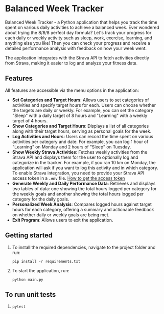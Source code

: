 # Balanced Week Tracker

Balanced Week Tracker - a Python application that helps you track the time spent on various daily activities to achieve a balanced week.
Ever wondered about trying the 8/8/8 perfect day formula? Let's track your progress for each daily or weekly activity such as sleep, work, exercise, learning, and anything else you like! Then you can check your progress and receive a detailed performance analysis with feedback on how your week went. 

The application integrates with the Strava API to fetch activities directly from Strava, making it easier to log and analyze your fitness data.

## Features

All features are accessible via the menu options in the application:

- **Set Categories and Target Hours**: Allows users to set categories of activities and specify target hours for each. Users can choose whether the targets are daily or weekly. For example, you can set the category "Sleep" with a daily target of 8 hours and "Learning" with a weekly target of 4 hours.
- **Show Categories and Target Hours**: Displays a list of all categories along with their target hours, serving as personal goals for the week.
- **Log Activities and Hours**: Users can record the time spent on various activities per category and date. For example, you can log 1 hour of "Learning" on Monday and 2 hours of "Sleep" on Tuesday.
- **Show Weekly Strava Activities**: Fetches weekly activities from the Strava API and displays them for the user to optionally log and categorize in the tracker. For example, if you ran 10 km on Monday, the application will ask if you want to log this activity and in which category. To enable Strava integration, you need to provide your Strava API access token in a `.env` file. [How to get the access token](https://developers.strava.com/docs/authentication/)
- **Generate Weekly and Daily Performance Data**: Retrieves and displays two tables of data: one showing the total hours logged per category for the weekly goals and another showing the total hours logged per category for the daily goals.
- **Personalized Week Analysis**: Compares logged hours against target hours for each category, offering a summary and actionable feedback on whether daily or weekly goals are being met.
- **Exit Program**: Allows users to exit the application.

## Getting started

1. To install the required dependencies, navigate to the project folder and run:

    `pip install -r requirements.txt`

2. To start the application, run:
    
    `python main.py`

## To run unit tests

1. `pytest`

